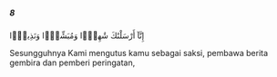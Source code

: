 ##### 8

<span class="ayah">إِنَّآ أَرْسَلْنَٰكَ شَٰهِدًۭا وَمُبَشِّرًۭا وَنَذِيرًۭا</span>

<span class="ayah_translation">Sesungguhnya Kami mengutus kamu sebagai saksi, pembawa berita gembira dan pemberi peringatan,</span>
